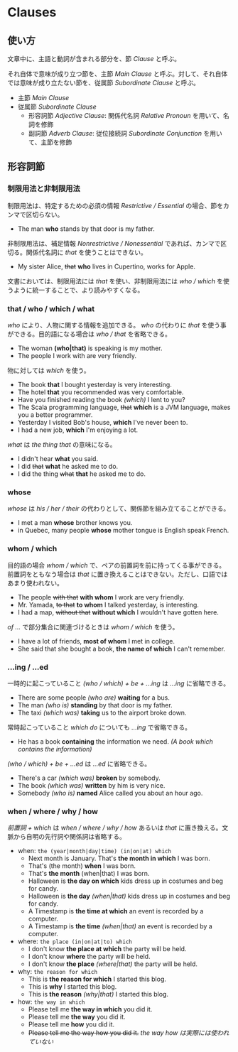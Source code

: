 # Clauses

## 使い方

文章中に、主語と動詞が含まれる部分を、節 _Clause_ と呼ぶ。

それ自体で意味が成り立つ節を、主節 _Main Clause_ と呼ぶ。対して、それ自体では意味が成り立たない節を、従属節 _Subordinate Clause_ と呼ぶ。

* 主節 _Main Clause_
* 従属節 _Subordinate Clause_
    * 形容詞節 _Adjective Clause_: 関係代名詞 _Relative Pronoun_ を用いて、名詞を修飾
    * 副詞節 _Adverb Clause_: 従位接続詞 _Subordinate Conjunction_ を用いて、主節を修飾

## 形容詞節

### 制限用法と非制限用法

制限用法は、特定するための必須の情報 _Restrictive / Essential_ の場合、節をカンマで区切らない。

* The man __who__ stands by that door is my father.

非制限用法は、補足情報 _Nonrestrictive / Nonessential_ であれば、カンマで区切る。関係代名詞に _that_ を使うことはできない。

* My sister Alice, <del>that</del> __who__ lives in Cupertino, works for Apple.

文書においては、制限用法には _that_ を使い、非制限用法には _who / which_ を使うように統一することで、より読みやすくなる。

### that / who / which / what

_who_ により、人物に関する情報を追加できる。 _who_ の代わりに _that_ を使う事ができる。目的語になる場合は _who / that_ を省略できる。

* The woman __(who|that)__ is speaking is my mother.
* The people I work with are very friendly.

物に対しては _which_ を使う。

* The book __that__ I bought yesterday is very interesting.
* The hotel __that__ you recommended was very comfortable.
* Have you finished reading the book _(which)_ I lent to you?
* The Scala programming language, <del>that</del> __which__ is a JVM language, makes you a better programmer.
* Yesterday I visited Bob's house, __which__ I've never been to.
* I had a new job, __which__ I'm enjoying a lot.

_what_ は _the thing that_ の意味になる。

* I didn't hear __what__ you said.
* I did <del>that</del> __what__ he asked me to do.
* I did the thing <del>what</del> __that__ he asked me to do.

### whose

_whose_ は _his / her / their_ の代わりとして、関係節を組み立てることができる。

* I met a man __whose__ brother knows you.
* in Quebec, many people __whose__ mother tongue is English speak French.

### whom / which

目的語の場合 _whom / which_ で、ペアの前置詞を前に持ってくる事ができる。前置詞をともなう場合は _that_ に置き換えることはできない。ただし、口語ではあまり使われない。

* The people <del>with that</del> __with whom__ I work are very friendly.
* Mr. Yamada, <del>to that</del> __to whom__ I talked yesterday, is interesting.
* I had a map, <del>without that</del> __without which__ I wouldn't have gotten here.

_of ..._ で部分集合に関連づけるときは _whom / which_ を使う。

* I have a lot of friends, __most of whom__ I met in college.
* She said that she bought a book, __the name of which__ I can't remember.

### ...ing / ...ed

一時的に起こっていること _(who / which) + be + ...ing_ は _...ing_ に省略できる。

* There are some people _(who are)_ __waiting__ for a bus.
* The man _(who is)_ __standing__ by that door is my father.
* The taxi _(which was)_ __taking__ us to the airport broke down.

常時起こっていること _which do_ についても _...ing_ で省略できる。

* He has a book __containing__ the information we need. _(A book which contains the information)_

_(who / which) + be + ...ed_ は _...ed_ に省略できる。

* There's a car _(which was)_ __broken__ by somebody.
* The book _(which was)_ __written__ by him is very nice.
* Somebody _(who is)_ __named__ Alice called you about an hour ago.

### when / where / why / how

_前置詞 + which_ は _when / where / why / how_ あるいは _that_ に置き換える。文脈から自明の先行詞や関係詞は省略する。

* when: `the (year|month|day|time) (in|on|at) which`
    * Next month is January. That's __the month in which__ I was born.
    * That's (the month) __when__ I was born.
    * That's __the month__ (when|that) I was born.
    * Halloween is __the day on which__ kids dress up in costumes and beg for candy.
    * Halloween is __the day__ _(when|that)_ kids dress up in costumes and beg for candy.
    * A Timestamp is __the time at which__ an event is recorded by a computer.
    * A Timestamp is __the time__ _(when|that)_ an event is recorded by a computer.
* where: `the place (in|on|at|to) which`
    * I don't know __the place at which__ the party will be held.
    * I don't know __where__ the party will be held.
    * I don't know __the place__ _(where|that)_ the party will be held.
* why: `the reason for which`
    * This is __the reason for which__ I started this blog.
    * This is __why__ I started this blog.
    * This is __the reason__ _(why|that)_ I started this blog.
* how: `the way in which`
    * Please tell me __the way in which__ you did it.
    * Please tell me __the way__ you did it.
    * Please tell me __how__ you did it.
    * <del>Please tell me the way how you did it.</del> _the way how は実際には使われていない_

